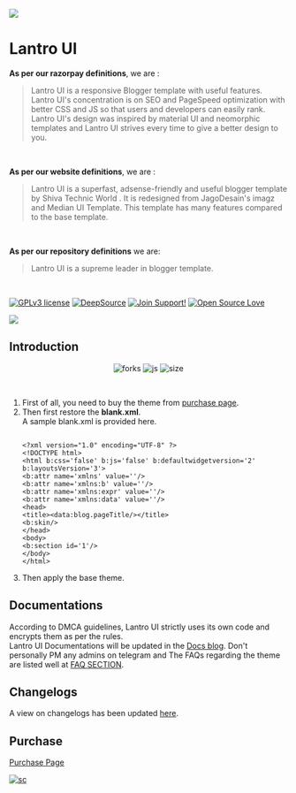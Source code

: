 <!--[Divider]-->
![](https://user-images.githubusercontent.com/73097560/115834477-dbab4500-a447-11eb-908a-139a6edaec5c.gif)

# Lantro UI

<b>As per our razorpay definitions</b>, we are : 
> Lantro UI is a responsive Blogger template with useful features. Lantro UI's concentration is on SEO and PageSpeed optimization with better CSS and JS so that users and developers can easily rank. Lantro UI's design was inspired by material UI and neomorphic templates and Lantro UI strives every time to give a better design to you.

<br>

<b>As per our website definitions</b>, we are : 
> Lantro UI is a superfast, adsense-friendly and useful blogger template by Shiva Technic World . It is redesigned from JagoDesain's imagz and Median UI Template. This template has many features compared to the base template.

<br>

<b> As per our repository definitions</b> we are:
> Lantro UI is a supreme leader in blogger template.

<br>

[![GPLv3 license](https://img.shields.io/badge/License-GPLv3-blue.svg)](http://perso.crans.org/besson/LICENSE.html)
[![DeepSource](https://static.deepsource.io/deepsource-badge-light-mini.svg)](https://deepsource.io/gh/Soumyabrata-eng/ErisBot/?ref=repository-badge)
[![Join Support!](https://img.shields.io/badge/Join%20Channel-!-red)](https://t.me/stw_discuss)
[![Open Source Love](https://badges.frapsoft.com/os/v2/open-source.png?v=103)](https://github.com/ellerbrock/open-source-badges/) 

![](https://user-images.githubusercontent.com/73097560/115834477-dbab4500-a447-11eb-908a-139a6edaec5c.gif)

## Introduction

<p align='center'>
  <img src='https://img.shields.io/github/forks/shivaes207/stw-web?style=for-the-badge&logo=appveyor' alt='forks' />
  <img src='https://img.shields.io/badge/javascript-black?style=for-the-badge&logo=appveyor' alt='js' />
  <img src='https://img.shields.io/github/repo-size/shivaes207/stw-web?style=for-the-badge&logo=appveyor' alt='size' />
</p>

 <br>
 
<ol>
<li> First of all, you need to buy the theme from <a href='https://lantro-ui.eu.org/p/purchase.html'>purchase page</a>.
<li> Then first restore the <strong>blank.xml</strong>. <br/>
A sample blank.xml is provided here.
<pre><code>
&lt;?xml version=&quot;1.0&quot; encoding=&quot;UTF-8&quot; ?&gt;
&lt;!DOCTYPE html&gt;
&lt;html b:css=&#39;false&#39; b:js=&#39;false&#39; b:defaultwidgetversion=&#39;2&#39; b:layoutsVersion=&#39;3&#39;&gt;
&lt;b:attr name=&#39;xmlns&#39; value=&#39;&#39;/&gt;
&lt;b:attr name=&#39;xmlns:b&#39; value=&#39;&#39;/&gt;
&lt;b:attr name=&#39;xmlns:expr&#39; value=&#39;&#39;/&gt;
&lt;b:attr name=&#39;xmlns:data&#39; value=&#39;&#39;/&gt;
&lt;head&gt;
&lt;title&gt;&lt;data:blog.pageTitle/&gt;&lt;/title&gt;
&lt;b:skin/&gt;
&lt;/head&gt;
&lt;body&gt;
&lt;b:section id=&#39;1&#39;/&gt;
&lt;/body&gt;
&lt;/html&gt;
</pre></code>
<li> Then apply the base theme. <br/>
</ol>

## Documentations
  
  According to DMCA guidelines, Lantro UI strictly uses its own code and encrypts them as per the rules. <br/>
  Lantro UI Documentations will be updated in the <a href=''>Docs blog</a>. Don't personally PM any admins on telegram and The FAQs regarding the theme are listed well at <a href='https://lantro-ui.eu.org/p/purchase.html'>FAQ SECTION</a>. <br/>
  
## Changelogs
  
  A view on changelogs has been updated <a href='https://graph.org/Lantro-UI-09-01'>here</a>.
  
## Purchase
  
  <a href='https://lantro-ui.eu.org/p/purchase.html'>Purchase Page</a>

<!--[Support Chat]-->
<a href='https://telegram.me/stw_discuss'> <img src='https://img.shields.io/badge/Support-Chat-blue?&logo=telegram' alt='sc' /> 
